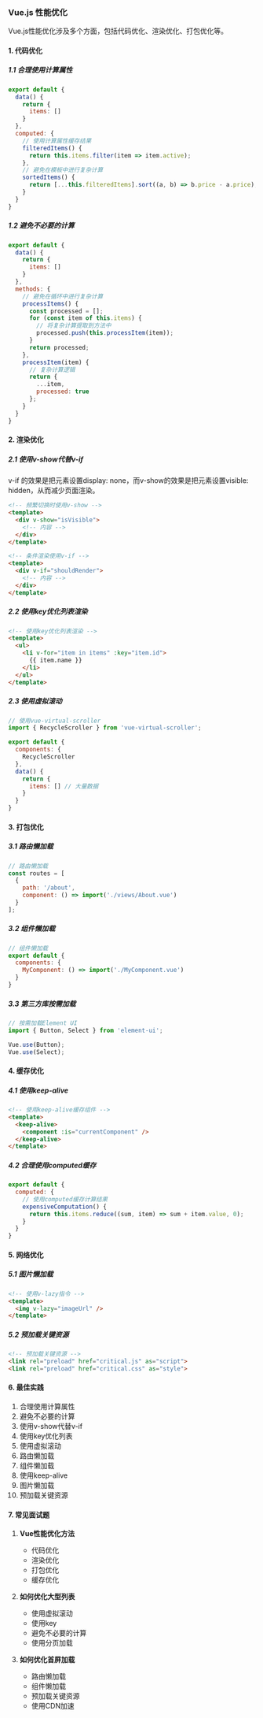 ### Vue.js 性能优化
Vue.js性能优化涉及多个方面，包括代码优化、渲染优化、打包优化等。

#### 1. 代码优化
##### 1.1 合理使用计算属性
```javascript
export default {
  data() {
    return {
      items: []
    }
  },
  computed: {
    // 使用计算属性缓存结果
    filteredItems() {
      return this.items.filter(item => item.active);
    },
    // 避免在模板中进行复杂计算
    sortedItems() {
      return [...this.filteredItems].sort((a, b) => b.price - a.price);
    }
  }
}
```

##### 1.2 避免不必要的计算
```javascript
export default {
  data() {
    return {
      items: []
    }
  },
  methods: {
    // 避免在循环中进行复杂计算
    processItems() {
      const processed = [];
      for (const item of this.items) {
        // 将复杂计算提取到方法中
        processed.push(this.processItem(item));
      }
      return processed;
    },
    processItem(item) {
      // 复杂计算逻辑
      return {
        ...item,
        processed: true
      };
    }
  }
}
```

#### 2. 渲染优化
##### 2.1 使用v-show代替v-if
v-if 的效果是把元素设置display: none，而v-show的效果是把元素设置visible: hidden，从而减少页面渲染。
```html
<!-- 频繁切换时使用v-show -->
<template>
  <div v-show="isVisible">
    <!-- 内容 -->
  </div>
</template>

<!-- 条件渲染使用v-if -->
<template>
  <div v-if="shouldRender">
    <!-- 内容 -->
  </div>
</template>
```

##### 2.2 使用key优化列表渲染
```html
<!-- 使用key优化列表渲染 -->
<template>
  <ul>
    <li v-for="item in items" :key="item.id">
      {{ item.name }}
    </li>
  </ul>
</template>
```

##### 2.3 使用虚拟滚动
```javascript
// 使用vue-virtual-scroller
import { RecycleScroller } from 'vue-virtual-scroller';

export default {
  components: {
    RecycleScroller
  },
  data() {
    return {
      items: [] // 大量数据
    }
  }
}
```

#### 3. 打包优化
##### 3.1 路由懒加载
```javascript
// 路由懒加载
const routes = [
  {
    path: '/about',
    component: () => import('./views/About.vue')
  }
];
```

##### 3.2 组件懒加载
```javascript
// 组件懒加载
export default {
  components: {
    MyComponent: () => import('./MyComponent.vue')
  }
}
```

##### 3.3 第三方库按需加载
```javascript
// 按需加载Element UI
import { Button, Select } from 'element-ui';

Vue.use(Button);
Vue.use(Select);
```

#### 4. 缓存优化
##### 4.1 使用keep-alive
```html
<!-- 使用keep-alive缓存组件 -->
<template>
  <keep-alive>
    <component :is="currentComponent" />
  </keep-alive>
</template>
```

##### 4.2 合理使用computed缓存
```javascript
export default {
  computed: {
    // 使用computed缓存计算结果
    expensiveComputation() {
      return this.items.reduce((sum, item) => sum + item.value, 0);
    }
  }
}
```

#### 5. 网络优化
##### 5.1 图片懒加载
```html
<!-- 使用v-lazy指令 -->
<template>
  <img v-lazy="imageUrl" />
</template>
```

##### 5.2 预加载关键资源
```html
<!-- 预加载关键资源 -->
<link rel="preload" href="critical.js" as="script">
<link rel="preload" href="critical.css" as="style">
```

#### 6. 最佳实践
1. 合理使用计算属性
2. 避免不必要的计算
3. 使用v-show代替v-if
4. 使用key优化列表
5. 使用虚拟滚动
6. 路由懒加载
7. 组件懒加载
8. 使用keep-alive
9. 图片懒加载
10. 预加载关键资源

#### 7. 常见面试题
1. **Vue性能优化方法**
   - 代码优化
   - 渲染优化
   - 打包优化
   - 缓存优化

2. **如何优化大型列表**
   - 使用虚拟滚动
   - 使用key
   - 避免不必要的计算
   - 使用分页加载

3. **如何优化首屏加载**
   - 路由懒加载
   - 组件懒加载
   - 预加载关键资源
   - 使用CDN加速 